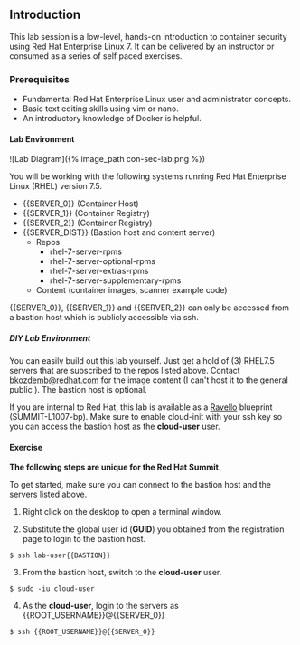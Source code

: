 ## Introduction

This lab session is a low-level, hands-on introduction to container security using Red Hat Enterprise Linux 7. It can be delivered by an instructor or consumed as a series of self paced exercises.

### Prerequisites

* Fundamental Red Hat Enterprise Linux user and administrator concepts. 
* Basic text editing skills using vim or nano.
* An introductory knowledge of Docker is helpful.

#### Lab Environment

![Lab Diagram]({% image_path con-sec-lab.png %})

You will be working with the following systems running Red Hat Enterprise Linux (RHEL) version 7.5. 

* {{SERVER_0}} (Container Host)
* {{SERVER_1}} (Container Registry)
* {{SERVER_2}} (Container Registry)
* {{SERVER_DIST}} (Bastion host and content server)
  * Repos
    * rhel-7-server-rpms 
    * rhel-7-server-optional-rpms 
    * rhel-7-server-extras-rpms 
    * rhel-7-server-supplementary-rpms
  * Content (container images, scanner example code) 

{{SERVER_0}}, {{SERVER_1}} and {{SERVER_2}} can only be accessed from a bastion host which is publicly accessible via ssh.

##### DIY Lab Environment

You can easily build out this lab yourself. Just get a hold of (3) RHEL7.5 servers that are subscribed to the repos listed above. Contact bkozdemb@redhat.com for the image content (I can't host it to the general public ). The bastion host is optional.

If you are internal to Red Hat, this lab is available as a [Ravello](https://cloud.ravellosystems.com/) blueprint (SUMMIT-L1007-bp). Make sure to enable cloud-init with your ssh key so you can access the bastion host as the **cloud-user** user. 

#### Exercise

**The following steps are unique for the Red Hat Summit.**

To get started, make sure you can connect to the bastion host and
the servers listed above.

1) Right click on the desktop to open a terminal window.

2) Substitute the global user id (**GUID**) you obtained from the registration page to login to the bastion host.

~~~shell
$ ssh lab-user{{BASTION}}
~~~

3) From the bastion host, switch to the **cloud-user** user.

~~~shell
$ sudo -iu cloud-user
~~~

4) As the **cloud-user**, login to the servers as {{ROOT_USERNAME}}@{{SERVER_0}}

~~~shell
$ ssh {{ROOT_USERNAME}}@{{SERVER_0}}
~~~

